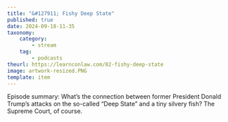 ```yaml
---
title: "&#127911; Fishy Deep State"
published: true
date: 2024-09-18-11-35
taxonomy:
    category:
        - stream
    tag:
        - podcasts
theurl: https://learnconlaw.com/82-fishy-deep-state
image: artwork-resized.PNG
template: item
---
```


Episode summary: What&rsquo;s the connection between former President Donald Trump&rsquo;s attacks on the so-called &ldquo;Deep State&rdquo; and a tiny silvery fish? The Supreme Court, of course.

